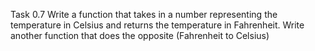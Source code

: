 Task 0.7
Write a function that takes in a number representing the temperature in Celsius and returns the temperature in Fahrenheit. Write another function that does the opposite (Fahrenheit to Celsius)
